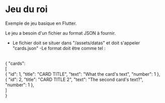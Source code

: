 # Jeu du roi

Exemple de jeu basique en Flutter.

Le jeu a besoin d'un fichier au format JSON à fournir.

- Le fichier doit se situer dans "/assets/datas" et doit s'appeler "cards.json"
-Le format doit être comme tel  :
<br/>
{ "cards": <br/> [ <br/>
  {
  "id": 1,
  "title": "CARD TITLE",
  "text": "What the card's text",
  "number": 1
  },<br/>
  {
  "id": 2,
  "title": "CARD TITLE 2",
  "text": "The second card's text?",
  "number": 1
  },<br/>
 ]<br/>
}


